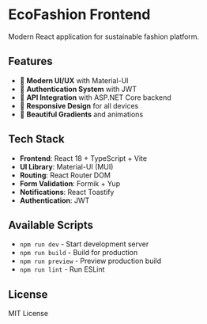 # EcoFashion Frontend

Modern React application for sustainable fashion platform.

## Features

- 🌱 **Modern UI/UX** with Material-UI
- 🔐 **Authentication System** with JWT
- 🔄 **API Integration** with ASP.NET Core backend
- 📱 **Responsive Design** for all devices
- 🎨 **Beautiful Gradients** and animations

## Tech Stack

- **Frontend**: React 18 + TypeScript + Vite
- **UI Library**: Material-UI (MUI)
- **Routing**: React Router DOM
- **Form Validation**: Formik + Yup
- **Notifications**: React Toastify
- **Authentication**: JWT

## Available Scripts

- `npm run dev` - Start development server
- `npm run build` - Build for production
- `npm run preview` - Preview production build
- `npm run lint` - Run ESLint

## License

MIT License
